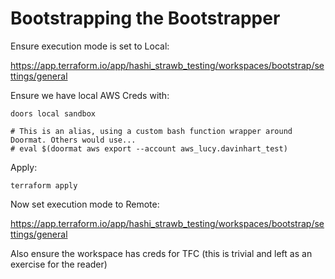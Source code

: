 # Bootstrapping the Bootstrapper

Ensure execution mode is set to Local:

https://app.terraform.io/app/hashi_strawb_testing/workspaces/bootstrap/settings/general

Ensure we have local AWS Creds with:

```
doors local sandbox

# This is an alias, using a custom bash function wrapper around Doormat. Others would use...
# eval $(doormat aws export --account aws_lucy.davinhart_test)
```

Apply:

```
terraform apply
```

Now set execution mode to Remote:

https://app.terraform.io/app/hashi_strawb_testing/workspaces/bootstrap/settings/general


Also ensure the workspace has creds for TFC (this is trivial and left as an exercise for the reader)